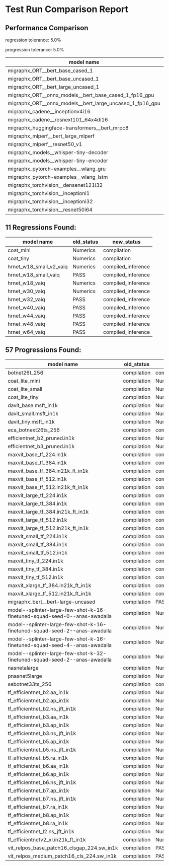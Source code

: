 # Test Run Comparison Report

## Performance Comparison

regression tolerance: 5.0%

progression tolerance: 5.0%

|model name|exit_status|analysis|old_time_ms|new_time_ms|change_ms|percent_change|
|---|---|---|---|---|---|---|
|migraphx_ORT__bert_base_cased_1|PASS|within tol|115.0111|111.316|-3.6951|-3.21%|
|migraphx_ORT__bert_base_uncased_1|PASS|within tol|113.5034|112.4558|-1.0476|-0.92%|
|migraphx_ORT__bert_large_uncased_1|PASS|within tol|354.8093|364.5145|9.7052|2.74%|
|migraphx_ORT__onnx_models__bert_base_cased_1_fp16_gpu|Numerics|within tol|72.9425|71.7534|-1.1891|-1.63%|
|migraphx_ORT__onnx_models__bert_large_uncased_1_fp16_gpu|Numerics|within tol|279.8237|273.6392|-6.1845|-2.21%|
|migraphx_cadene__inceptionv4i16|PASS|within tol|154.5853|154.3996|-0.1857|-0.12%|
|migraphx_cadene__resnext101_64x4di16|PASS|within tol|216.9987|216.4449|-0.5538|-0.26%|
|migraphx_huggingface-transformers__bert_mrpc8|PASS|within tol|7.0214|7.0139|-0.0075|-0.11%|
|migraphx_mlperf__bert_large_mlperf|Numerics|within tol|38.9099|38.8581|-0.0518|-0.13%|
|migraphx_mlperf__resnet50_v1|PASS|within tol|5.2808|5.5015|0.2206|4.18%|
|migraphx_models__whisper-tiny-decoder|PASS|within tol|27.4028|28.171|0.7683|2.8%|
|migraphx_models__whisper-tiny-encoder|Numerics|within tol|54.113|52.6791|-1.4339|-2.65%|
|migraphx_pytorch-examples__wlang_gru|PASS|regression|63.8898|72.7348|8.845|13.84%|
|migraphx_pytorch-examples__wlang_lstm|PASS|regression|7.941|18.2608|10.3199|129.96%|
|migraphx_torchvision__densenet121i32|PASS|within tol|49.4701|49.4386|-0.0316|-0.06%|
|migraphx_torchvision__inceptioni1|PASS|within tol|18.0782|18.0396|-0.0387|-0.21%|
|migraphx_torchvision__inceptioni32|PASS|within tol|137.1265|130.7468|-6.3797|-4.65%|
|migraphx_torchvision__resnet50i64|PASS|within tol|203.2834|203.5771|0.2937|0.14%|

## 11 Regressions Found:

|model name|old_status|new_status|
|---|---|---|
|coat_mini|Numerics|compilation|
|coat_tiny|Numerics|compilation|
|hrnet_w18_small_v2_vaiq|Numerics|compiled_inference|
|hrnet_w18_small_vaiq|PASS|compiled_inference|
|hrnet_w18_vaiq|Numerics|compiled_inference|
|hrnet_w30_vaiq|Numerics|compiled_inference|
|hrnet_w32_vaiq|PASS|compiled_inference|
|hrnet_w40_vaiq|PASS|compiled_inference|
|hrnet_w44_vaiq|PASS|compiled_inference|
|hrnet_w48_vaiq|PASS|compiled_inference|
|hrnet_w64_vaiq|PASS|compiled_inference|

## 57 Progressions Found:

|model name|old_status|new_status|
|---|---|---|
|botnet26t_256|compilation|compiled_inference|
|coat_lite_mini|compilation|Numerics|
|coat_lite_small|compilation|Numerics|
|coat_lite_tiny|compilation|Numerics|
|davit_base.msft_in1k|compilation|Numerics|
|davit_small.msft_in1k|compilation|Numerics|
|davit_tiny.msft_in1k|compilation|Numerics|
|eca_botnext26ts_256|compilation|compiled_inference|
|efficientnet_b2_pruned.in1k|compilation|Numerics|
|efficientnet_b3_pruned.in1k|compilation|Numerics|
|maxvit_base_tf_224.in1k|compilation|compiled_inference|
|maxvit_base_tf_384.in1k|compilation|compiled_inference|
|maxvit_base_tf_384.in21k_ft_in1k|compilation|compiled_inference|
|maxvit_base_tf_512.in1k|compilation|compiled_inference|
|maxvit_base_tf_512.in21k_ft_in1k|compilation|compiled_inference|
|maxvit_large_tf_224.in1k|compilation|compiled_inference|
|maxvit_large_tf_384.in1k|compilation|compiled_inference|
|maxvit_large_tf_384.in21k_ft_in1k|compilation|compiled_inference|
|maxvit_large_tf_512.in1k|compilation|compiled_inference|
|maxvit_large_tf_512.in21k_ft_in1k|compilation|compiled_inference|
|maxvit_small_tf_224.in1k|compilation|compiled_inference|
|maxvit_small_tf_384.in1k|compilation|compiled_inference|
|maxvit_small_tf_512.in1k|compilation|compiled_inference|
|maxvit_tiny_tf_224.in1k|compilation|compiled_inference|
|maxvit_tiny_tf_384.in1k|compilation|compiled_inference|
|maxvit_tiny_tf_512.in1k|compilation|compiled_inference|
|maxvit_xlarge_tf_384.in21k_ft_in1k|compilation|compiled_inference|
|maxvit_xlarge_tf_512.in21k_ft_in1k|compilation|compiled_inference|
|migraphx_bert__bert-large-uncased|compilation|PASS|
|model--splinter-large-few-shot-k-16-finetuned-squad-seed-0--anas-awadalla|compilation|Numerics|
|model--splinter-large-few-shot-k-16-finetuned-squad-seed-2--anas-awadalla|compilation|Numerics|
|model--splinter-large-few-shot-k-16-finetuned-squad-seed-4--anas-awadalla|compilation|Numerics|
|model--splinter-large-few-shot-k-32-finetuned-squad-seed-2--anas-awadalla|compilation|Numerics|
|nasnetalarge|compilation|Numerics|
|pnasnet5large|compilation|Numerics|
|sebotnet33ts_256|compilation|compiled_inference|
|tf_efficientnet_b2.aa_in1k|compilation|Numerics|
|tf_efficientnet_b2.ap_in1k|compilation|Numerics|
|tf_efficientnet_b2.ns_jft_in1k|compilation|Numerics|
|tf_efficientnet_b3.aa_in1k|compilation|Numerics|
|tf_efficientnet_b3.ap_in1k|compilation|Numerics|
|tf_efficientnet_b3.ns_jft_in1k|compilation|Numerics|
|tf_efficientnet_b5.ap_in1k|compilation|Numerics|
|tf_efficientnet_b5.ns_jft_in1k|compilation|Numerics|
|tf_efficientnet_b5.ra_in1k|compilation|Numerics|
|tf_efficientnet_b6.aa_in1k|compilation|Numerics|
|tf_efficientnet_b6.ap_in1k|compilation|Numerics|
|tf_efficientnet_b6.ns_jft_in1k|compilation|Numerics|
|tf_efficientnet_b7.ap_in1k|compilation|Numerics|
|tf_efficientnet_b7.ns_jft_in1k|compilation|Numerics|
|tf_efficientnet_b7.ra_in1k|compilation|Numerics|
|tf_efficientnet_b8.ap_in1k|compilation|Numerics|
|tf_efficientnet_b8.ra_in1k|compilation|Numerics|
|tf_efficientnet_l2.ns_jft_in1k|compilation|Numerics|
|tf_efficientnetv2_xl.in21k_ft_in1k|compilation|Numerics|
|vit_relpos_base_patch16_clsgap_224.sw_in1k|compilation|PASS|
|vit_relpos_medium_patch16_cls_224.sw_in1k|compilation|PASS|

